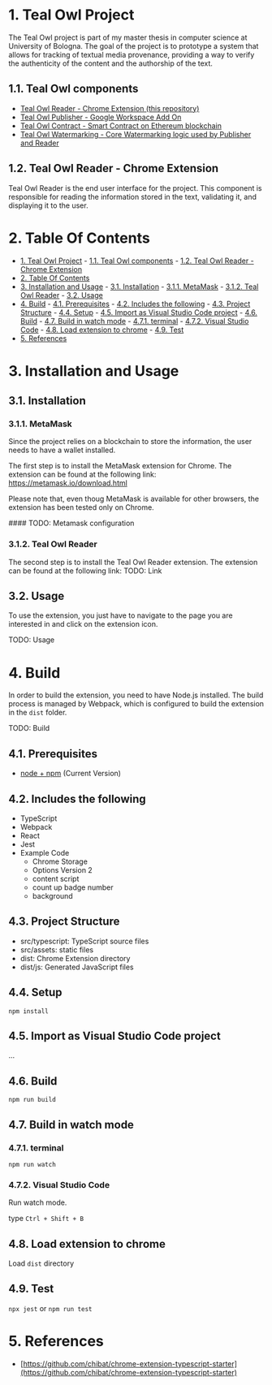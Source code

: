 # 1. Teal Owl Project

The Teal Owl project is part of my master thesis in computer science at University of Bologna.
The goal of the project is to prototype a system that allows for tracking of textual media provenance, providing a way to verify the authenticity of the content and the authorship of the text.

## 1.1. Teal Owl components

- [Teal Owl Reader - Chrome Extension (this repository)](https://github.com/ale-ben/Teal-Owl_Reader)
- [Teal Owl Publisher - Google Workspace Add On](https://github.com/ale-ben/Teal-Owl_Publisher)
- [Teal Owl Contract - Smart Contract on Ethereum blockchain](https://github.com/ale-ben/Teal-Owl_Contract)
- [Teal Owl Watermarking - Core Watermarking logic used by Publisher and Reader](https://github.com/ale-ben/Teal-Owl_Watermarking)

## 1.2. Teal Owl Reader - Chrome Extension

Teal Owl Reader is the end user interface for the project.
This component is responsible for reading the information stored in the text, validating it, and displaying it to the user.

# 2. Table Of Contents

- [1. Teal Owl Project](#1-teal-owl-project) - [1.1. Teal Owl components](#11-teal-owl-components) - [1.2. Teal Owl Reader - Chrome Extension](#12-teal-owl-reader---chrome-extension)
- [2. Table Of Contents](#2-table-of-contents)
- [3. Installation and Usage](#3-installation-and-usage) - [3.1. Installation](#31-installation) - [3.1.1. MetaMask](#311-metamask) - [3.1.2. Teal Owl Reader](#312-teal-owl-reader) - [3.2. Usage](#32-usage)
- [4. Build](#4-build) - [4.1. Prerequisites](#41-prerequisites) - [4.2. Includes the following](#42-includes-the-following) - [4.3. Project Structure](#43-project-structure) - [4.4. Setup](#44-setup) - [4.5. Import as Visual Studio Code project](#45-import-as-visual-studio-code-project) - [4.6. Build](#46-build) - [4.7. Build in watch mode](#47-build-in-watch-mode) - [4.7.1. terminal](#471-terminal) - [4.7.2. Visual Studio Code](#472-visual-studio-code) - [4.8. Load extension to chrome](#48-load-extension-to-chrome) - [4.9. Test](#49-test)
- [5. References](#5-references)

# 3. Installation and Usage

## 3.1. Installation

### 3.1.1. MetaMask

Since the project relies on a blockchain to store the information, the user needs to have a wallet installed.

The first step is to install the MetaMask extension for Chrome. The extension can be found at the following link: https://metamask.io/download.html

Please note that, even thoug MetaMask is available for other browsers, the extension has been tested only on Chrome.

#### TODO: Metamask configuration

### 3.1.2. Teal Owl Reader

The second step is to install the Teal Owl Reader extension. The extension can be found at the following link:
TODO: Link

## 3.2. Usage

To use the extension, you just have to navigate to the page you are interested in and click on the extension icon.

TODO: Usage

# 4. Build

In order to build the extension, you need to have Node.js installed.
The build process is managed by Webpack, which is configured to build the extension in the `dist` folder.

TODO: Build

## 4.1. Prerequisites

- [node + npm](https://nodejs.org/) (Current Version)

## 4.2. Includes the following

- TypeScript
- Webpack
- React
- Jest
- Example Code
  - Chrome Storage
  - Options Version 2
  - content script
  - count up badge number
  - background

## 4.3. Project Structure

- src/typescript: TypeScript source files
- src/assets: static files
- dist: Chrome Extension directory
- dist/js: Generated JavaScript files

## 4.4. Setup

```
npm install
```

## 4.5. Import as Visual Studio Code project

...

## 4.6. Build

```
npm run build
```

## 4.7. Build in watch mode

### 4.7.1. terminal

```
npm run watch
```

### 4.7.2. Visual Studio Code

Run watch mode.

type `Ctrl + Shift + B`

## 4.8. Load extension to chrome

Load `dist` directory

## 4.9. Test

`npx jest` or `npm run test`

# 5. References

- [https://github.com/chibat/chrome-extension-typescript-starter](https://github.com/chibat/chrome-extension-typescript-starter)
